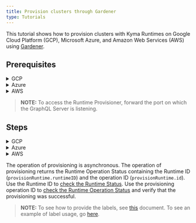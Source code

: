 ```yaml
---
title: Provision clusters through Gardener
type: Tutorials
---
```


This tutorial shows how to provision clusters with Kyma Runtimes on Google Cloud Platform (GCP), Microsoft Azure, and Amazon Web Services (AWS) using [Gardener](https://dashboard.garden.canary.k8s.ondemand.com).

## Prerequisites

<div tabs name="Prerequisites" group="Provisioning-Gardener">
  <details>
  <summary label="GCP">
  GCP
  </summary>
  
  - Existing project on GCP
  - Existing project on Gardener
  - Service account for GCP with the following roles:
      * Service Account Admin
      * Service Account Token Creator
      * Service Account User
      * Compute Admin
  - Key generated for your service account, downloaded in the JSON format
  - Gardener service account configuration (`kubeconfig.yaml`) downloaded
  - Compass with configured Runtime Provisioner and the following [overrides](05-01-app-entry-parameters.md) set up:
      * Kubeconfig (`provisioner.gardener.kubeconfig`)
      * Gardener project name (`provisioner.gardener.project`)
  
  </details>
  
  <details>
  <summary label="Azure">
  Azure
  </summary>
  
  - Existing project on Gardener
  - Valid Azure subscription with the Contributor role and the subscription ID 
  - Existing App registration on Azure with the following credentials:
    * Application ID (Client ID)
    * Directory ID (Tenant ID)
    * Client secret (application password)
  - Gardener service account configuration (`kubeconfig.yaml`) downloaded
  - Compass with configured Runtime Provisioner and the following [overrides](05-01-app-entry-parameters.md) set up:
    * Kubeconfig (`provisioner.gardener.kubeconfig`)
    * Gardener project name (`provisioner.gardener.project`)

  </details>
  
  <details>
  <summary label="AWS">
  AWS
  </summary>
  
  - Existing project on Gardener
  - AWS account with added AWS IAM policy for Gardener
  - Access key created for your AWS user with the following credentials:
    * Secrete Access Key
    * Access Key ID
  - Gardener service account configuration (`kubeconfig.yaml`) downloaded
  - Compass with configured Runtime Provisioner and the following [overrides](05-01-app-entry-parameters.md) set up:
    * Kubeconfig (`provisioner.gardener.kubeconfig`)
    * Gardener project name (`provisioner.gardener.project`)
  
  > **NOTE:** To get the AWS IAM policy, access your project on Gardener, navigate to the **Secrets** tab, click on the help icon on the AWS card, and copy the JSON policy. 
    
  </details>
</div>

> **NOTE:** To access the Runtime Provisioner, forward the port on which the GraphQL Server is listening.   

## Steps

<div tabs name="Provisioning" group="Provisioning-Gardener">
  <details>
  <summary label="GCP">
  GCP
  </summary>

  To provision Kyma Runtime on GCP, follow these steps:

  1. Access your project on [Gardener](https://dashboard.garden.canary.k8s.ondemand.com).

  2. In the **Secrets** tab, add a new Google Secret for GCP. Use the JSON file with the service account key you downloaded from GCP.

  3. In the **Members** tab, create a service account for Gardener. 
    
  4. Make a call to the Runtime Provisioner with a **tenant** header to create a cluster on GCP. 
    
     > **NOTE:** The Runtime Agent component (`compass-runtime-agent`) in the Kyma configuration is mandatory and the order of the components matters.
                                                                          
     ```graphql
      mutation {
        provisionRuntime(
          config: {
            runtimeInput: {
              name: "{RUNTIME_NAME}"
              description: "{RUNTIME_DESCRIPTION}"
              labels: {RUNTIME_LABELS}
            }
            clusterConfig: {
              gardenerConfig: {
                kubernetesVersion: "1.15.11"
                diskType: "pd-standard"
                volumeSizeGB: 30
                machineType: "n1-standard-4"
                region: "europe-west4"
                provider: "gcp"
                purpose: "testing" # possible values: "development", "evaluation", "production", "testing"; default value: "evaluation"
                targetSecret: "{GARDENER_GCP_SECRET_NAME}"
                workerCidr: "10.250.0.0/19"
                autoScalerMin: 2
                autoScalerMax: 4
                maxSurge: 4
                maxUnavailable: 1
                providerSpecificConfig: { gcpConfig: { zones: ["europe-west4-a"] } }
              }
            }
            kymaConfig: {
              version: "1.12.0"
              components: [
                { component: "compass-runtime-agent", namespace: "compass-system" }
                {
                  component: "{KYMA_COMPONENT_NAME}"
                  namespace: "{NAMESPACE_TO_INSTALL_COMPONENT_TO}"
                  configuration: [
                    { key: "{CONFIG_PROPERTY_KEY}"
                      value: "{CONFIG_PROPERTY_VALUE}"
                      secret: true|false # Specifies if the property is confidential
                    }
                  ]
                  sourceURL: "{CUSTOM_COMPONENT_SOURCE_URL}"
                }
              ]
              configuration: [
                { 
                  key: "{CONFIG_PROPERTY_KEY}"
                  value: "{CONFIG_PROPERTY_VALUE}"
                  secret: true|false # Specifies if the property is confidential
                }
              ]
            }
          }
        ) {
          runtimeID
          id
        }
      }
      ```
    
      A successful call returns the operation status:
    
      ```json
        {
          "data": {
            "provisionRuntime": {
              "runtimeID": "{RUNTIME_ID}",
              "id": "{OPERATION_ID}"
            }
          }
        }
      ``` 
    
  </details>

  <details>
  <summary label="Azure">
  Azure
  </summary>

  To provision Kyma Runtime on Azure, follow these steps:

  1. Access your project on [Gardener](https://dashboard.garden.canary.k8s.ondemand.com).

  2. In the **Secrets** tab, add a new Azure Secret. Use the credentials you got from Azure.

  3. In the **Members** tab, create a service account for Gardener. 

  4. Make a call to the Runtime Provisioner with a **tenant** header to create a cluster on Azure.
  
     > **NOTE:** The Runtime Agent component (`compass-runtime-agent`) in the Kyma configuration is mandatory and the order of the components matters.
                                                                          
      ```graphql
      mutation {
        provisionRuntime(
          config: {
            runtimeInput: {
              name: "{RUNTIME_NAME}"
              description: "{RUNTIME_DESCRIPTION}"
              labels: {RUNTIME_LABELS}
            }
            clusterConfig: {
              gardenerConfig: {
                kubernetesVersion: "1.15.11"
                diskType: "Standard_LRS"
                volumeSizeGB: 35
                machineType: "Standard_D2_v3"
                region: "westeurope"
                provider: "azure"
                purpose: "testing" # possible values: "development", "evaluation", "production", "testing"; default value: "evaluation"
                targetSecret: "{GARDENER_AZURE_SECRET_NAME}"
                workerCidr: "10.250.0.0/19"
                autoScalerMin: 2
                autoScalerMax: 4
                maxSurge: 4
                maxUnavailable: 1
                providerSpecificConfig: { azureConfig: { vnetCidr: "10.250.0.0/19", zones: ["1", "2"] } }
              }
            }
            kymaConfig: {
              version: "1.12.0"
              components: [
                { component: "compass-runtime-agent", namespace: "compass-system" }
                {
                  component: "{KYMA_COMPONENT_NAME}"
                  namespace: "{NAMESPACE_TO_INSTALL_COMPONENT_TO}"
                  configuration: [
                    { key: "{CONFIG_PROPERTY_KEY}"
                      value: "{CONFIG_PROPERTY_VALUE}"
                      secret: true|false # Specifies if the property is confidential
                    }
                  ]
                  sourceURL: "{CUSTOM_COMPONENT_SOURCE_URL}"
                }
              ]
              configuration: [
                { 
                  key: "{CONFIG_PROPERTY_KEY}"
                  value: "{CONFIG_PROPERTY_VALUE}"
                  secret: true|false # Specifies if the property is confidential
                }
              ]
            }
          }
        ) {
          runtimeID
          id
        }
      }
      ```
    
      A successful call returns the operation status:
    
      ```json
      {
        "data": {
          "provisionRuntime": {
            "runtimeID": "{RUNTIME_ID}",
            "id": "{OPERATION_ID}"
          }
        }
      }
      ```
    
  </details>
  
  <details>
  <summary label="AWS">
  AWS
  </summary>
      
  To provision Kyma Runtime on AWS, follow these steps:
    
  1. Access your project on [Gardener](https://dashboard.garden.canary.k8s.ondemand.com).
  
  2. In the **Secrets** tab, add a new AWS Secret. Use the credentials you got from AWS.
    
  3. In the **Members** tab, create a service account for Gardener. 

  4. Make a call to the Runtime Provisioner with a **tenant** header to create a cluster on AWS. 
  
     > **NOTE:** The Runtime Agent component (`compass-runtime-agent`) in the Kyma configuration is mandatory and the order of the components matters.
                                                                          
      ```graphql
      mutation {
        provisionRuntime(
          config: {
            runtimeInput: {
              name: "{RUNTIME_NAME}"
              description: "{RUNTIME_DESCRIPTION}"
              labels: {RUNTIME_LABELS}
            }
            clusterConfig: {
              gardenerConfig: {
                kubernetesVersion: "1.15.11"
                diskType: "gp2"
                volumeSizeGB: 35
                machineType: "m4.2xlarge"
                region: "eu-west-1"
                provider: "aws"
                purpose: "testing" # possible values: "development", "evaluation", "production", "testing"; default value: "evaluation"
                targetSecret: "{GARDENER_AWS_SECRET_NAME}"
                workerCidr: "10.250.0.0/19"
                autoScalerMin: 2
                autoScalerMax: 4
                maxSurge: 4
                maxUnavailable: 1
                providerSpecificConfig: { 
                  awsConfig: {
                    publicCidr: "10.250.96.0/22"
                    vpcCidr: "10.250.0.0/16"
                    internalCidr: "10.250.112.0/22"
                    zone: "eu-west-1b"
                  } 
                }
              }
            }
            kymaConfig: {
              version: "1.12.0"
              components: [
                { component: "compass-runtime-agent", namespace: "compass-system" }
                {
                  component: "{KYMA_COMPONENT_NAME}"
                  namespace: "{NAMESPACE_TO_INSTALL_COMPONENT_TO}"
                  configuration: [
                    { key: "{CONFIG_PROPERTY_KEY}"
                      value: "{CONFIG_PROPERTY_VALUE}"
                      secret: true|false # Specifies if the property is confidential
                    }
                  ]
                  sourceURL: "{CUSTOM_COMPONENT_SOURCE_URL}"
                }
              ]
              configuration: [
                { 
                  key: "{CONFIG_PROPERTY_KEY}"
                  value: "{CONFIG_PROPERTY_VALUE}"
                  secret: true|false # Specifies if the property is confidential
                }
              ]
            }
          }
        ) {
          runtimeID
          id
        }
      }
      ```
    
      A successful call returns the operation status:
    
      ```json
      {
        "data": {
          "provisionRuntime": {
            "runtimeID": "{RUNTIME_ID}",
            "id": "{OPERATION_ID}"
          }
        }
      }
      ```
  </details>
    
</div>

The operation of provisioning is asynchronous. The operation of provisioning returns the Runtime Operation Status containing the Runtime ID (`provisionRuntime.runtimeID`) and the operation ID (`provisionRuntime.id`). Use the Runtime ID to [check the Runtime Status](08-04-runtime-status.md). Use the provisioning operation ID to [check the Runtime Operation Status](08-03-runtime-operation-status.md) and verify that the provisioning was successful.

> **NOTE:** To see how to provide the labels, see [this](../compass/03-02-labels.md) document. To see an example of label usage, go [here](../../components/director/examples/register-application/register-application.graphql). 